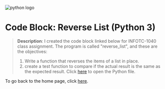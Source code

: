 ![python logo](https://upload.wikimedia.org/wikipedia/commons/thumb/c/c3/Python-logo-notext.svg/1200px-Python-logo-notext.svg.png)
# Code Block: Reverse List (Python 3)

> **Description**: I created the code block linked below for INFOTC-1040 class assignment. The program is called "reverse_list", and these are the objectives:  
> 1. Write a function that reverses the items of a list in place.
> 2. create a test function to compare if the actual result is the same as the expected result.
Click [here](https://github.com/kevinkee99/Kevin-s-Repository-V.2/blob/d821d835efeae36b782b68344d18173a3872fee9/reverse_list.py) to open the Python file.

To go back to the home page, click [here](README.md).
